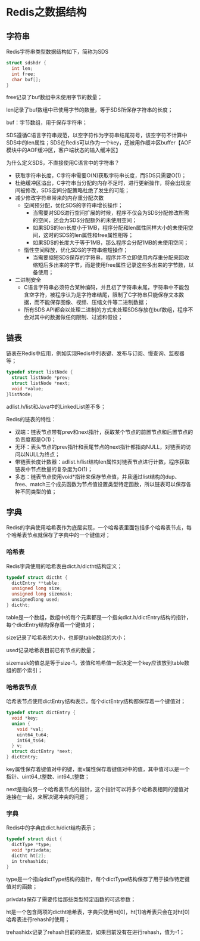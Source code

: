 # Redis之数据结构



## 字符串

Redis字符串类型数据结构如下，简称为SDS

```c
struct sdshdr {
  int len;
  int free;
  char buf[];
}
```

free记录了buf数组中未使用字节的数量；

len记录了buf数组中已使用字节的数量，等于SDS所保存字符串的长度；

buf：字节数组，用于保存字符串；



SDS遵循C语言字符串规范，以空字符作为字符串结尾符号，该空字符不计算中SDS中的len属性；SDS在Redis可以作为一个key，还被用作缓冲区buffer【AOF模块中的AOF缓冲区，客户端状态的输入缓冲区】



为什么定义SDS，不直接使用C语言中的字符串？

- 获取字符串长度，C字符串需要O(N)获取字符串长度，而SDS只需要O(1)；
- 杜绝缓冲区溢出，C字符串当分配的内存不足时，进行更新操作，将会出现空间被修改，SDS空间分配策略杜绝了发生的可能；
- 减少修改字符串带来的内存重分配次数
  - 空间预分配，优化SDS的字符串增长操作；
    - 当需要对SDS进行空间扩展的时候，程序不仅会为SDS分配修改所需的空间，还会为SDS分配额外的未使用空间；
    - 如果SDS的len长度小于1MB，程序分配和len属性同样大小的未使用空间，这时的SDS的len属性和free属性相等；
    - 如果SDS的长度大于等于1MB，那么程序会分配1MB的未使用空间；
  - 惰性空间释放，优化SDS的字符串缩短操作；
    - 当需要缩短SDS保存的字符串，程序并不立即使用内存重分配来回收缩短后多出来的字节，而是使用free属性记录这些多出来的字节数，以备使用；
- 二进制安全
  - C语言字符串必须符合某种编码，并且初了字符串末尾，字符串中不能包含空字符，被程序认为是字符串结尾，限制了C字符串只能保存文本数据，而不能保存图像、视频、压缩文件等二进制数据；
  - 所有SDS API都会以处理二进制的方式来处理SDS存放在buf数组，程序不会对其中的数据做任何限制、过滤和假设；





## 链表

链表在Redis中应用，例如实现Redis中列表键、发布与订阅、慢查询、监视器等；



```c
typedef struct listNode {
  struct listNode *prev;
  struct listNode *next;
  void *value;
}listNode;
```

adlist.h/list和Java中的LinkedList差不多；

Redis的链表的特性：

- 双端：链表节点带有prev和next指针，获取某个节点的前置节点和后置节点的负责度都是O(1)；
- 无环：表头节点的prev指针和表尾节点的next指针都指向NULL，对链表的访问以NULL为终点；
- 带链表长度计数器：adlist.h/list结构len属性对链表节点进行计数，程序获取链表中节点数量的复杂度为O(1)；
- 多态：链表节点使用void*指针来保存节点值，并且通过list结构的dup、free、match三个成员函数为节点值设置类型特定函数，所以链表可以保存各种不同类型的值；



## 字典

Redis的字典使用哈希表作为底层实现，一个哈希表里面包括多个哈希表节点，每个哈希表节点就保存了字典中的一个键值对；

### 哈希表

Redis字典使用的哈希表由dict.h/dictht结构定义；

```c++
typedef struct dictht {
  dictEntry **table;
  unsigned long size;
  unsigned long sizemask;
  unsignedlong used;
} dictht;
```

table是一个数组，数组中的每个元素都是一个指向dict.h/dictEntry结构的指针，每个dictEntry结构保存着一个键值对；

size记录了哈希表的大小，也即是table数组的大小；

used记录哈希表目前已有节点的数量；

sizemask的值总是等于size-1，该值和哈希值一起决定一个key应该放到table数组的那个索引；

### 哈希表节点

哈希表节点使用dictEntry结构表示，每个dictEntry结构都保存着一个键值对；

```c++
typedef struct dictEntry {
  void *key;
  union {
    void *val;
    uint64_tu64;
    int64_ts64;
  } v;
  struct dictEntry *next;
} dictEntry;
```

key属性保存着键值对中的键，而v属性保存着键值对中的值，其中值可以是一个指针、uint64_t整数、int64_t整数；

next是指向另一个哈希表节点的指针，这个指针可以将多个哈希表相同的键值对连接在一起，来解决键冲突的问题；

### 字典

Redis中的字典由dict.h/dict结构表示；

```c++
typedef struct dict {
  dictType *type;
  void *privdata;
  dictht ht[2];
  in trehashidx;
}
```

type是一个指向dictType结构的指针，每个dictType结构保存了用于操作特定键值对的函数；

privdata保存了需要传给那些类型特定函数的可选参数；

ht是一个包含两项的dictht哈希表，字典只使用ht[0]，ht[1]哈希表只会在对ht[0]哈希表进行rehash时使用；

trehashidx记录了rehash目前的进度，如果目前没有在进行rehash，值为-1；